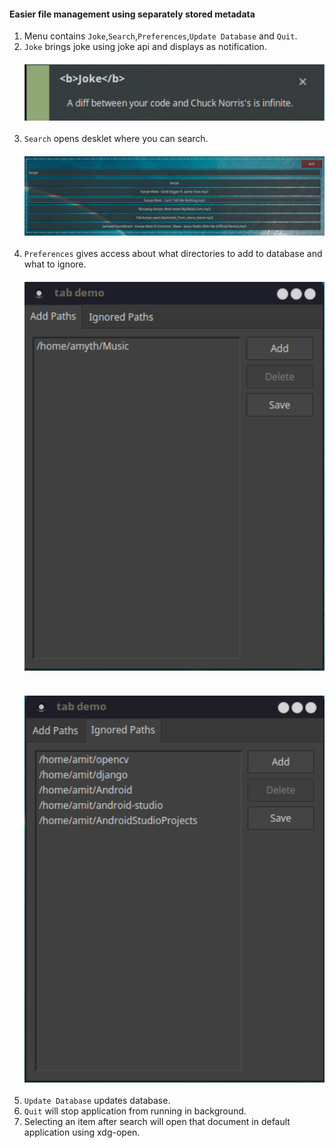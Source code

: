 #### Easier file management using separately stored metadata
1. Menu contains `Joke`,`Search`,`Preferences`,`Update Database` and `Quit`.
2. `Joke` brings joke using joke api and displays as notification.
	<img align="left" width="700" vspace="20" src="images/joke.png">
3. `Search` opens desklet where you can search.
	<img align="left" width="700" vspace="20" src="images/search.png">
4. `Preferences` gives access about what directories to add to database and what to ignore.
	<img align="left" width="700" vspace="20" src="images/add.png">
    <img align="left" width="700" vspace="20" src="images/ignored.png">
5. `Update Database` updates database.
6. `Quit` will stop application from running in background.
7. Selecting an item after search will open that document in default application using xdg-open.

